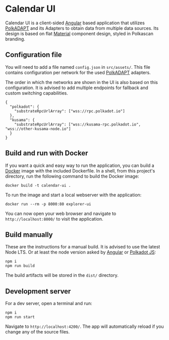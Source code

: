 # Calendar UI

Calendar UI is a client-sided [Angular](https://angular.io/) based application that utilizes [PolkADAPT](https://github.com/polkascan/polkadapt) and its Adapters to obtain data from multiple data sources. Its design is based on flat [Material](https://material.angular.io/) component design, styled in Polkascan branding.

## Configuration file

You will need to add a file named `config.json` in `src/assets/`. This file contains configuration per network for the used [PolkADAPT](https://github.com/polkascan/polkadapt) adapters.

The order in which the networks are shown in the UI is also based on this configuration. It is advised to add multiple endpoints for fallback and custom switching capabilities.

```shell
{
  "polkadot": {
    "substrateRpcUrlArray": ["wss://rpc.polkadot.io"]
  },
  "kusama": {
    "substrateRpcUrlArray": ["wss://kusama-rpc.polkadot.io", "wss://other-kusama-node.io"]
  }
}
```

## Build and run with Docker

If you want a quick and easy way to run the application, you can build a [Docker](https://www.docker.com/get-started) image with the included Dockerfile. In a shell, from this project's directory, run the following command to build the Docker image:

```shell
docker build -t calendar-ui .
```
To run the image and start a local webserver with the application:
```shell
docker run --rm -p 8000:80 explorer-ui
```
You can now open your web browser and navigate to `http://localhost:8000/` to visit the application.

## Build manually

These are the instructions for a manual build. It is advised to use the latest Node LTS. Or at least the node version asked by [Angular](https://angular.io/) or [Polkadot JS](https://polkadot.js.org/):

```shell
npm i
npm run build
```
The build artifacts will be stored in the `dist/` directory.

## Development server

For a dev server, open a terminal and run:
```shell
npm i
npm run start
```
Navigate to `http://localhost:4200/`. The app will automatically reload if you change any of the source files.
